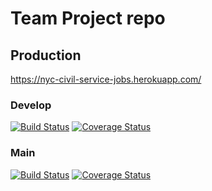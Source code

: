 # Team Project repo

## Production
https://nyc-civil-service-jobs.herokuapp.com/

### Develop

[![Build Status](https://travis-ci.com/gcivil-nyu-org/nycCivilServiceJobs.svg?branch=develop)](https://travis-ci.com/gcivil-nyu-org/nycCivilServiceJobs)
[![Coverage Status](https://coveralls.io/repos/github/gcivil-nyu-org/nycCivilServiceJobs/badge.svg?branch=develop&service=github)](https://coveralls.io/github/gcivil-nyu-org/nycCivilServiceJobs?branch=develop)

### Main

[![Build Status](https://travis-ci.com/gcivil-nyu-org/nycCivilServiceJobs.svg?branch=main)](https://travis-ci.com/gcivil-nyu-org/nycCivilServiceJobs)
[![Coverage Status](https://coveralls.io/repos/github/gcivil-nyu-org/nycCivilServiceJobs/badge.svg?branch=main&service=github)](https://coveralls.io/github/gcivil-nyu-org/nycCivilServiceJobs?branch=main)
